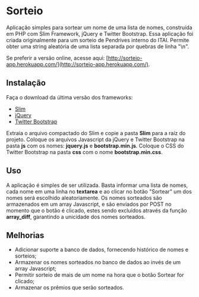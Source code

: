Sorteio
=======

Aplicação simples para sortear um nome de uma lista de nomes, construída em PHP com Slim Framework, jQuery e Twitter Bootstrap. Essa aplicação foi criada originalmente para um sorteio de Pendrives interno do ITAI. Permite obter uma string aleatória de uma lista separada por quebras de linha "\n".

Se preferir a versão online, acesse aqui: [http://sorteio-app.herokuapp.com/](http://sorteio-app.herokuapp.com/).

## Instalação

Faça o download da última versão dos frameworks:

* [Slim](http://www.slimframework.com/install)
* [jQuery](http://jquery.com)
* [Twitter Bootstrap](http://twitter.github.com/bootstrap/)

Extraia o arquivo compactado do Slim e copie a pasta **Slim** para a raíz do projeto. Coloque os arquivos Javascript da jQuery e Twitter Bootstrap na pasta **js** com os nomes: **jquery.js** e **bootstrap.min.js**. Coloque o CSS do Twitter Bootstrap na pasta **css** com o nome **bootstrap.min.css**.

## Uso

A aplicação é simples de ser utilizada. Basta informar uma lista de nomes, cada nome em uma linha no **textarea** e ao clicar no botão "Sortear" um dos nomes será escolhido aleatoriamente. Os nomes sorteados são armazenados em um array Javascript, e são enviados por POST no momento que o botão é clicado, estes sendo excluídos através da função **array_diff**, garantindo a unicidade dos nomes sorteados.

## Melhorias

* Adicionar suporte a banco de dados, fornecendo histórico de nomes e sorteios;
* Armazenar os nomes sorteados no banco de dados ao invés de um array Javascript;
* Permitir sorteio de mais de um nome na hora que o botão Sortear for clicado;
* Armazenar os prêmios que serão sorteados.

